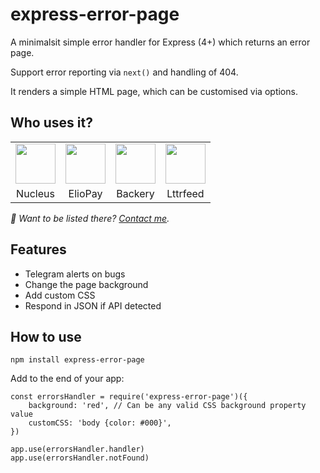 # express-error-page

A minimalsit simple error handler for Express (4+) which returns an error page.

Support error reporting via `next()` and handling of 404.

It renders a simple HTML page, which can be customised via options.

## Who uses it?

<table>
<tr>
	<td align="center">
		<a href="https://nucleus.sh"><img src="https://nucleus.sh/logo_color.svg" height="64" /></a>
	</td>
	<td align="center">
		<a href="https://eliopay.com"><img src="https://eliopay.com/logo_black.svg" height="64" /></a>
	</td>
	<td align="center">
		<a href="https://backery.io"><img src="https://backery.io/logo_color.svg" height="64" /></a>
	</td>
	<td align="center">
		<a href="https://lttrfeed.com"><img src="https://lttrfeed.com/icon.svg" height="64" /></a>
	</td>
</tr>
<tr>
	<td align="center">Nucleus</td>
	<td align="center">ElioPay</td>
	<td align="center">Backery</td>
	<td align="center">Lttrfeed</td>
</tr>
</table>

_👋 Want to be listed there? [Contact me](mailto:vince@lyser.io)._


## Features
- Telegram alerts on bugs
- Change the page background
- Add custom CSS
- Respond in JSON if API detected

## How to use

```
npm install express-error-page
```

Add to the end of your app:
```
const errorsHandler = require('express-error-page')({
	background: 'red', // Can be any valid CSS background property value
	customCSS: 'body {color: #000}', 
})

app.use(errorsHandler.handler)
app.use(errorsHandler.notFound)
```


<!-- ## Telegram Alerts

You can receive alerts via Telegram when an unhandled error happen in your app.

Get a token as explained [here](https://www.siteguarding.com/en/how-to-get-telegram-bot-api-token) and get your user chat id (`telegramChat`) by talking to [@get_id_bot](https://telegram.me/get_id_bot)
 -->
